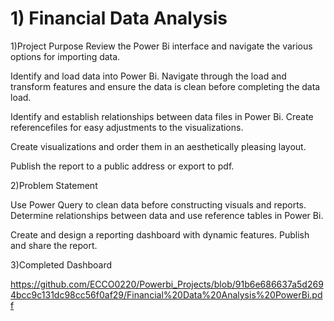 # 1) Financial Data Analysis
1)Project Purpose
Review the Power Bi interface and navigate the various options for importing data.

Identify and load data into Power Bi. Navigate through the load and transform features and ensure the data is clean before completing the data load.

Identify and establish relationships between data files in Power Bi. Create referencefiles for easy adjustments to the visualizations.

Create visualizations and order them in an aesthetically pleasing layout.

Publish the report to a public address or export to pdf.

2)Problem Statement

Use Power Query to clean data before constructing visuals and reports. Determine relationships between data and use reference tables in Power Bi.

Create and design a reporting dashboard with dynamic features. Publish and share the report.

3)Completed Dashboard

https://github.com/ECCO0220/Powerbi_Projects/blob/91b6e686637a5d2694bcc9c131dc98cc56f0af29/Financial%20Data%20Analysis%20PowerBi.pdf

